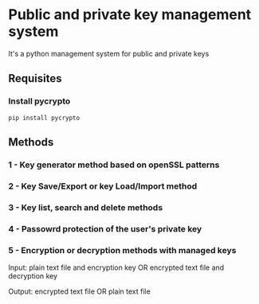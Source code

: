 # Public and private key management system

It's a python management system for public and private keys

## Requisites

### Install pycrypto

``` pip install pycrypto ```




## Methods

### 1 - Key generator method based on openSSL patterns

### 2 - Key Save/Export or key Load/Import method

### 3 - Key list, search and delete methods

### 4 - Passowrd protection of the user's private key

### 5 - Encryption or decryption methods with managed keys

Input: plain text file and encryption key OR encrypted text file and decryption key

Output: encrypted text file OR plain text file
